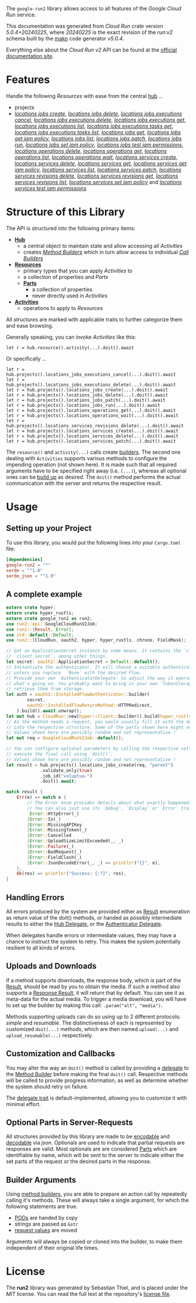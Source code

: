 <!---
DO NOT EDIT !
This file was generated automatically from 'src/generator/templates/api/README.md.mako'
DO NOT EDIT !
-->
The `google-run2` library allows access to all features of the *Google Cloud Run* service.

This documentation was generated from *Cloud Run* crate version *5.0.4+20240225*, where *20240225* is the exact revision of the *run:v2* schema built by the [mako](http://www.makotemplates.org/) code generator *v5.0.4*.

Everything else about the *Cloud Run* *v2* API can be found at the
[official documentation site](https://cloud.google.com/run/).
# Features

Handle the following *Resources* with ease from the central [hub](https://docs.rs/google-run2/5.0.4+20240225/google_run2/CloudRun) ... 

* projects
 * [*locations jobs create*](https://docs.rs/google-run2/5.0.4+20240225/google_run2/api::ProjectLocationJobCreateCall), [*locations jobs delete*](https://docs.rs/google-run2/5.0.4+20240225/google_run2/api::ProjectLocationJobDeleteCall), [*locations jobs executions cancel*](https://docs.rs/google-run2/5.0.4+20240225/google_run2/api::ProjectLocationJobExecutionCancelCall), [*locations jobs executions delete*](https://docs.rs/google-run2/5.0.4+20240225/google_run2/api::ProjectLocationJobExecutionDeleteCall), [*locations jobs executions get*](https://docs.rs/google-run2/5.0.4+20240225/google_run2/api::ProjectLocationJobExecutionGetCall), [*locations jobs executions list*](https://docs.rs/google-run2/5.0.4+20240225/google_run2/api::ProjectLocationJobExecutionListCall), [*locations jobs executions tasks get*](https://docs.rs/google-run2/5.0.4+20240225/google_run2/api::ProjectLocationJobExecutionTaskGetCall), [*locations jobs executions tasks list*](https://docs.rs/google-run2/5.0.4+20240225/google_run2/api::ProjectLocationJobExecutionTaskListCall), [*locations jobs get*](https://docs.rs/google-run2/5.0.4+20240225/google_run2/api::ProjectLocationJobGetCall), [*locations jobs get iam policy*](https://docs.rs/google-run2/5.0.4+20240225/google_run2/api::ProjectLocationJobGetIamPolicyCall), [*locations jobs list*](https://docs.rs/google-run2/5.0.4+20240225/google_run2/api::ProjectLocationJobListCall), [*locations jobs patch*](https://docs.rs/google-run2/5.0.4+20240225/google_run2/api::ProjectLocationJobPatchCall), [*locations jobs run*](https://docs.rs/google-run2/5.0.4+20240225/google_run2/api::ProjectLocationJobRunCall), [*locations jobs set iam policy*](https://docs.rs/google-run2/5.0.4+20240225/google_run2/api::ProjectLocationJobSetIamPolicyCall), [*locations jobs test iam permissions*](https://docs.rs/google-run2/5.0.4+20240225/google_run2/api::ProjectLocationJobTestIamPermissionCall), [*locations operations delete*](https://docs.rs/google-run2/5.0.4+20240225/google_run2/api::ProjectLocationOperationDeleteCall), [*locations operations get*](https://docs.rs/google-run2/5.0.4+20240225/google_run2/api::ProjectLocationOperationGetCall), [*locations operations list*](https://docs.rs/google-run2/5.0.4+20240225/google_run2/api::ProjectLocationOperationListCall), [*locations operations wait*](https://docs.rs/google-run2/5.0.4+20240225/google_run2/api::ProjectLocationOperationWaitCall), [*locations services create*](https://docs.rs/google-run2/5.0.4+20240225/google_run2/api::ProjectLocationServiceCreateCall), [*locations services delete*](https://docs.rs/google-run2/5.0.4+20240225/google_run2/api::ProjectLocationServiceDeleteCall), [*locations services get*](https://docs.rs/google-run2/5.0.4+20240225/google_run2/api::ProjectLocationServiceGetCall), [*locations services get iam policy*](https://docs.rs/google-run2/5.0.4+20240225/google_run2/api::ProjectLocationServiceGetIamPolicyCall), [*locations services list*](https://docs.rs/google-run2/5.0.4+20240225/google_run2/api::ProjectLocationServiceListCall), [*locations services patch*](https://docs.rs/google-run2/5.0.4+20240225/google_run2/api::ProjectLocationServicePatchCall), [*locations services revisions delete*](https://docs.rs/google-run2/5.0.4+20240225/google_run2/api::ProjectLocationServiceRevisionDeleteCall), [*locations services revisions get*](https://docs.rs/google-run2/5.0.4+20240225/google_run2/api::ProjectLocationServiceRevisionGetCall), [*locations services revisions list*](https://docs.rs/google-run2/5.0.4+20240225/google_run2/api::ProjectLocationServiceRevisionListCall), [*locations services set iam policy*](https://docs.rs/google-run2/5.0.4+20240225/google_run2/api::ProjectLocationServiceSetIamPolicyCall) and [*locations services test iam permissions*](https://docs.rs/google-run2/5.0.4+20240225/google_run2/api::ProjectLocationServiceTestIamPermissionCall)




# Structure of this Library

The API is structured into the following primary items:

* **[Hub](https://docs.rs/google-run2/5.0.4+20240225/google_run2/CloudRun)**
    * a central object to maintain state and allow accessing all *Activities*
    * creates [*Method Builders*](https://docs.rs/google-run2/5.0.4+20240225/google_run2/client::MethodsBuilder) which in turn
      allow access to individual [*Call Builders*](https://docs.rs/google-run2/5.0.4+20240225/google_run2/client::CallBuilder)
* **[Resources](https://docs.rs/google-run2/5.0.4+20240225/google_run2/client::Resource)**
    * primary types that you can apply *Activities* to
    * a collection of properties and *Parts*
    * **[Parts](https://docs.rs/google-run2/5.0.4+20240225/google_run2/client::Part)**
        * a collection of properties
        * never directly used in *Activities*
* **[Activities](https://docs.rs/google-run2/5.0.4+20240225/google_run2/client::CallBuilder)**
    * operations to apply to *Resources*

All *structures* are marked with applicable traits to further categorize them and ease browsing.

Generally speaking, you can invoke *Activities* like this:

```Rust,ignore
let r = hub.resource().activity(...).doit().await
```

Or specifically ...

```ignore
let r = hub.projects().locations_jobs_executions_cancel(...).doit().await
let r = hub.projects().locations_jobs_executions_delete(...).doit().await
let r = hub.projects().locations_jobs_create(...).doit().await
let r = hub.projects().locations_jobs_delete(...).doit().await
let r = hub.projects().locations_jobs_patch(...).doit().await
let r = hub.projects().locations_jobs_run(...).doit().await
let r = hub.projects().locations_operations_get(...).doit().await
let r = hub.projects().locations_operations_wait(...).doit().await
let r = hub.projects().locations_services_revisions_delete(...).doit().await
let r = hub.projects().locations_services_create(...).doit().await
let r = hub.projects().locations_services_delete(...).doit().await
let r = hub.projects().locations_services_patch(...).doit().await
```

The `resource()` and `activity(...)` calls create [builders][builder-pattern]. The second one dealing with `Activities` 
supports various methods to configure the impending operation (not shown here). It is made such that all required arguments have to be 
specified right away (i.e. `(...)`), whereas all optional ones can be [build up][builder-pattern] as desired.
The `doit()` method performs the actual communication with the server and returns the respective result.

# Usage

## Setting up your Project

To use this library, you would put the following lines into your `Cargo.toml` file:

```toml
[dependencies]
google-run2 = "*"
serde = "^1.0"
serde_json = "^1.0"
```

## A complete example

```Rust
extern crate hyper;
extern crate hyper_rustls;
extern crate google_run2 as run2;
use run2::api::GoogleCloudRunV2Job;
use run2::{Result, Error};
use std::default::Default;
use run2::{CloudRun, oauth2, hyper, hyper_rustls, chrono, FieldMask};

// Get an ApplicationSecret instance by some means. It contains the `client_id` and 
// `client_secret`, among other things.
let secret: oauth2::ApplicationSecret = Default::default();
// Instantiate the authenticator. It will choose a suitable authentication flow for you, 
// unless you replace  `None` with the desired Flow.
// Provide your own `AuthenticatorDelegate` to adjust the way it operates and get feedback about 
// what's going on. You probably want to bring in your own `TokenStorage` to persist tokens and
// retrieve them from storage.
let auth = oauth2::InstalledFlowAuthenticator::builder(
        secret,
        oauth2::InstalledFlowReturnMethod::HTTPRedirect,
    ).build().await.unwrap();
let mut hub = CloudRun::new(hyper::Client::builder().build(hyper_rustls::HttpsConnectorBuilder::new().with_native_roots().https_or_http().enable_http1().build()), auth);
// As the method needs a request, you would usually fill it with the desired information
// into the respective structure. Some of the parts shown here might not be applicable !
// Values shown here are possibly random and not representative !
let mut req = GoogleCloudRunV2Job::default();

// You can configure optional parameters by calling the respective setters at will, and
// execute the final call using `doit()`.
// Values shown here are possibly random and not representative !
let result = hub.projects().locations_jobs_create(req, "parent")
             .validate_only(true)
             .job_id("voluptua.")
             .doit().await;

match result {
    Err(e) => match e {
        // The Error enum provides details about what exactly happened.
        // You can also just use its `Debug`, `Display` or `Error` traits
         Error::HttpError(_)
        |Error::Io(_)
        |Error::MissingAPIKey
        |Error::MissingToken(_)
        |Error::Cancelled
        |Error::UploadSizeLimitExceeded(_, _)
        |Error::Failure(_)
        |Error::BadRequest(_)
        |Error::FieldClash(_)
        |Error::JsonDecodeError(_, _) => println!("{}", e),
    },
    Ok(res) => println!("Success: {:?}", res),
}

```
## Handling Errors

All errors produced by the system are provided either as [Result](https://docs.rs/google-run2/5.0.4+20240225/google_run2/client::Result) enumeration as return value of
the doit() methods, or handed as possibly intermediate results to either the 
[Hub Delegate](https://docs.rs/google-run2/5.0.4+20240225/google_run2/client::Delegate), or the [Authenticator Delegate](https://docs.rs/yup-oauth2/*/yup_oauth2/trait.AuthenticatorDelegate.html).

When delegates handle errors or intermediate values, they may have a chance to instruct the system to retry. This 
makes the system potentially resilient to all kinds of errors.

## Uploads and Downloads
If a method supports downloads, the response body, which is part of the [Result](https://docs.rs/google-run2/5.0.4+20240225/google_run2/client::Result), should be
read by you to obtain the media.
If such a method also supports a [Response Result](https://docs.rs/google-run2/5.0.4+20240225/google_run2/client::ResponseResult), it will return that by default.
You can see it as meta-data for the actual media. To trigger a media download, you will have to set up the builder by making
this call: `.param("alt", "media")`.

Methods supporting uploads can do so using up to 2 different protocols: 
*simple* and *resumable*. The distinctiveness of each is represented by customized 
`doit(...)` methods, which are then named `upload(...)` and `upload_resumable(...)` respectively.

## Customization and Callbacks

You may alter the way an `doit()` method is called by providing a [delegate](https://docs.rs/google-run2/5.0.4+20240225/google_run2/client::Delegate) to the 
[Method Builder](https://docs.rs/google-run2/5.0.4+20240225/google_run2/client::CallBuilder) before making the final `doit()` call. 
Respective methods will be called to provide progress information, as well as determine whether the system should 
retry on failure.

The [delegate trait](https://docs.rs/google-run2/5.0.4+20240225/google_run2/client::Delegate) is default-implemented, allowing you to customize it with minimal effort.

## Optional Parts in Server-Requests

All structures provided by this library are made to be [encodable](https://docs.rs/google-run2/5.0.4+20240225/google_run2/client::RequestValue) and 
[decodable](https://docs.rs/google-run2/5.0.4+20240225/google_run2/client::ResponseResult) via *json*. Optionals are used to indicate that partial requests are responses 
are valid.
Most optionals are are considered [Parts](https://docs.rs/google-run2/5.0.4+20240225/google_run2/client::Part) which are identifiable by name, which will be sent to 
the server to indicate either the set parts of the request or the desired parts in the response.

## Builder Arguments

Using [method builders](https://docs.rs/google-run2/5.0.4+20240225/google_run2/client::CallBuilder), you are able to prepare an action call by repeatedly calling it's methods.
These will always take a single argument, for which the following statements are true.

* [PODs][wiki-pod] are handed by copy
* strings are passed as `&str`
* [request values](https://docs.rs/google-run2/5.0.4+20240225/google_run2/client::RequestValue) are moved

Arguments will always be copied or cloned into the builder, to make them independent of their original life times.

[wiki-pod]: http://en.wikipedia.org/wiki/Plain_old_data_structure
[builder-pattern]: http://en.wikipedia.org/wiki/Builder_pattern
[google-go-api]: https://github.com/google/google-api-go-client

# License
The **run2** library was generated by Sebastian Thiel, and is placed 
under the *MIT* license.
You can read the full text at the repository's [license file][repo-license].

[repo-license]: https://github.com/Byron/google-apis-rsblob/main/LICENSE.md

